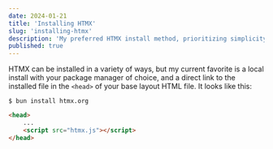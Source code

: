 ```yaml
---
date: 2024-01-21
title: 'Installing HTMX'
slug: 'installing-htmx'
description: 'My preferred HTMX install method, prioritizing simplicity'
published: true
---
```


HTMX can be installed in a variety of ways, but my current favorite is a local install with your package manager of choice, and a direct link to the installed file in the `<head>` of your base layout HTML file. It looks like this:

```shell
$ bun install htmx.org
```

```html
<head>
	...
	<script src="htmx.js"></script>
</head>
```
